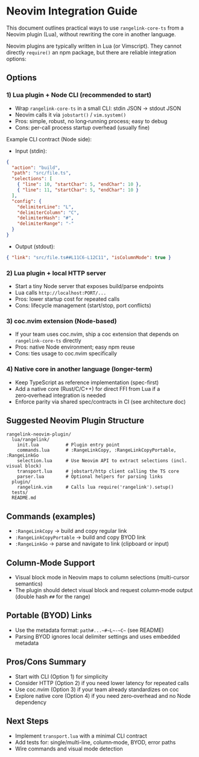 # Neovim Integration Guide

This document outlines practical ways to use `rangelink-core-ts` from a Neovim plugin (Lua), without rewriting the core in another language.

Neovim plugins are typically written in Lua (or Vimscript). They cannot directly `require()` an npm package, but there are reliable integration options:

## Options

### 1) Lua plugin + Node CLI (recommended to start)

- Wrap `rangelink-core-ts` in a small CLI: stdin JSON → stdout JSON
- Neovim calls it via `jobstart()` / `vim.system()`
- Pros: simple, robust, no long‑running process; easy to debug
- Cons: per-call process startup overhead (usually fine)

Example CLI contract (Node side):

- Input (stdin):

```json
{
  "action": "build",
  "path": "src/file.ts",
  "selections": [
    { "line": 10, "startChar": 5, "endChar": 10 },
    { "line": 11, "startChar": 5, "endChar": 10 }
  ],
  "config": {
    "delimiterLine": "L",
    "delimiterColumn": "C",
    "delimiterHash": "#",
    "delimiterRange": "-"
  }
}
```

- Output (stdout):

```json
{ "link": "src/file.ts##L11C6-L12C11", "isColumnMode": true }
```

### 2) Lua plugin + local HTTP server

- Start a tiny Node server that exposes build/parse endpoints
- Lua calls `http://localhost:PORT/...`
- Pros: lower startup cost for repeated calls
- Cons: lifecycle management (start/stop, port conflicts)

### 3) coc.nvim extension (Node-based)

- If your team uses coc.nvim, ship a coc extension that depends on `rangelink-core-ts` directly
- Pros: native Node environment; easy npm reuse
- Cons: ties usage to coc.nvim specifically

### 4) Native core in another language (longer-term)

- Keep TypeScript as reference implementation (spec-first)
- Add a native core (Rust/C/C++) for direct FFI from Lua if a zero‑overhead integration is needed
- Enforce parity via shared spec/contracts in CI (see architecture doc)

## Suggested Neovim Plugin Structure

```
rangelink-neovim-plugin/
  lua/rangelink/
    init.lua          # Plugin entry point
    commands.lua      # :RangeLinkCopy, :RangeLinkCopyPortable, :RangeLinkGo
    selection.lua     # Use Neovim API to extract selections (incl. visual block)
    transport.lua     # jobstart/http client calling the TS core
    parser.lua        # Optional helpers for parsing links
  plugin/
    rangelink.vim     # Calls lua require('rangelink').setup()
  tests/
  README.md
```

## Commands (examples)

- `:RangeLinkCopy` → build and copy regular link
- `:RangeLinkCopyPortable` → build and copy BYOD link
- `:RangeLinkGo` → parse and navigate to link (clipboard or input)

## Column‑Mode Support

- Visual block mode in Neovim maps to column selections (multi-cursor semantics)
- The plugin should detect visual block and request column‑mode output (double hash `##` for the range)

## Portable (BYOD) Links

- Use the metadata format: `path#...~#~L~-~C~` (see README)
- Parsing BYOD ignores local delimiter settings and uses embedded metadata

## Pros/Cons Summary

- Start with CLI (Option 1) for simplicity
- Consider HTTP (Option 2) if you need lower latency for repeated calls
- Use coc.nvim (Option 3) if your team already standardizes on coc
- Explore native core (Option 4) if you need zero‑overhead and no Node dependency

## Next Steps

- Implement `transport.lua` with a minimal CLI contract
- Add tests for: single/multi-line, column‑mode, BYOD, error paths
- Wire commands and visual mode detection
